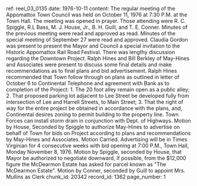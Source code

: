 ref: reel_03_0135
date: 1976-10-11
content: The regular meeting of the Appomattox Town Council was held on October 11, 1976 at 7:30 P.M. at the Town Hall. The meeting was opened in prayer. Those attending were R. C. Spiggle, R.L Bass, M. J. House, Jr., B. H. Guill, and T. E. Conner. Minutes of the previous meeting were read and approved as read. Minutes of the special meeting of September 27 were read and approved. Claudia Gordon was present to present the Mayor and Council a special invitation to the Historic Appomattox Rail Road Festival. There was lengthy discussion regarding the Downtown Project. Ralph Hines and Bill Berkley of May-Hines and Associates were present to discuss some final details and make recommendations as to final plans and bid advertisement. Ralph Hines recommended that Town follow through on plans as outlined in letter of October 6 to Continental Telephone and agreement with Bank as to completion of the Project: 1. The 20 foot alley remain open as a public alley; 2. That proposed parking lot adjacent to Lee Street be developed fully from intersection of Lee and Harrell Streets, to Main Street; 3. That the right of way for the entire project be obtained in accordance with the plans, and, Continental desires zoning to permit building to the property line. Town Forces can install storm drain in conjunction with Dept. of Highways. Motion by House, Seconded by Spiggle to authorize May-Hines to advertise on behalf of Town for bids on Project according to plans and recommendations by May-Hines and Associates. Motion Carried. Advertising will be in Times Virginian for 4 consecutive weeks with bid opening at 7:00 P.M., Town Hall, Monday November 8, 1976. Motion by Spiggle, seconded by House, that Mayor be authorized to negotiate downward, if possible, from the $12,000 figure the McDearmon Estate has asked for parcel known as "The McDearmon Estate". Motion by Conner, seconded by Guill to appoint Mrs. Mullins as Clerk
chunk_id: 20342
record_id: 1362
page_number: 1

